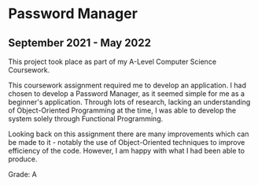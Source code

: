 # Password Manager

## September 2021 - May 2022

This project took place as part of my A-Level Computer Science Coursework.

This coursework assignment required me to develop an application. I had chosen to develop a Password Manager, as it seemed simple for me as a beginner's application. Through lots of research, lacking an understanding of Object-Oriented Programming at the time, I was able to develop the system solely through Functional Programming.

Looking back on this assignment there are many improvements which can be made to it - notably the use of Object-Oriented techniques to improve efficiency of the code. However, I am happy with what I had been able to produce.

Grade: A
